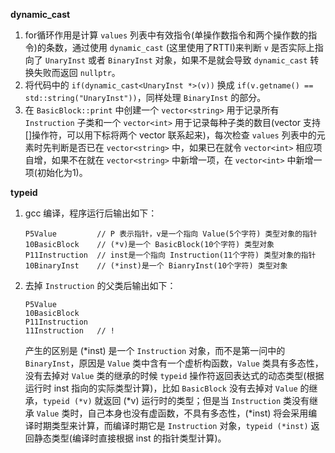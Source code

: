 __dynamic_cast__

1. for循环作用是计算 `values` 列表中有效指令(单操作数指令和两个操作数的指令)的条数，通过使用 `dynamic_cast` (这里使用了RTTI)来判断 `v` 是否实际上指向了 `UnaryInst` 或者 `BinaryInst` 对象，如果不是就会导致 `dynamic_cast` 转换失败而返回 `nullptr`。
2. 将代码中的 `if(dynamic_cast<UnaryInst *>(v))` 换成 `if(v.getname() == std::string("UnaryInst"))`，同样处理 `BinaryInst` 的部分。
3. 在 `BasicBlock::print` 中创建一个 `vector<string>` 用于记录所有 `Instruction` 子类和一个 `vector<int>` 用于记录每种子类的数目(vector 支持[]操作符，可以用下标将两个 vector 联系起来)，每次检查 `values` 列表中的元素时先判断是否已在 `vector<string>` 中，如果已在就令 `vector<int>` 相应项自增，如果不在就在 `vector<string>` 中新增一项，在 `vector<int>` 中新增一项(初始化为1)。

__typeid__

1. gcc 编译，程序运行后输出如下：

    ```
    P5Value			// P 表示指针，v是一个指向 Value(5个字符) 类型对象的指针
    10BasicBlock	// (*v)是一个 BasicBlock(10个字符) 类型对象
    P11Instruction	// inst是一个指向 Instruction(11个字符) 类型对象的指针
    10BinaryInst	// (*inst)是一个 BianryInst(10个字符) 类型对象
    ```

2. 去掉 `Instruction` 的父类后输出如下：

    ```
    P5Value			
    10BasicBlock	
    P11Instruction	
    11Instruction	// !
    ```

    产生的区别是 (*inst) 是一个 `Instruction` 对象，而不是第一问中的 `BinaryInst`，原因是 `Value` 类中含有一个虚析构函数，`Value` 类具有多态性，没有去掉对 `Value` 类的继承的时候 `typeid` 操作符返回表达式的动态类型(根据运行时 inst 指向的实际类型计算)，比如 `BasicBlock` 没有去掉对 `Value` 的继承，`typeid (*v)` 就返回 (\*v) 运行时的类型；但是当 `Instruction` 类没有继承 `Value` 类时，自己本身也没有虚函数，不具有多态性，(\*inst) 将会采用编译时期类型来计算，而编译时期它是 `Instruction` 对象，`typeid (*inst)` 返回静态类型(编译时直接根据 inst 的指针类型计算)。   

